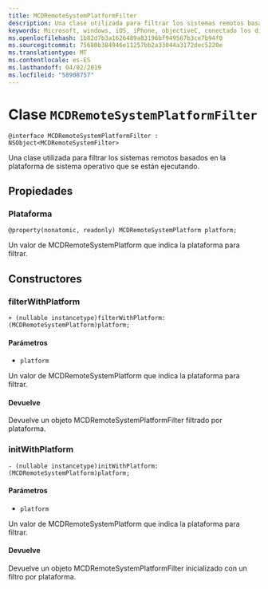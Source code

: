 ```yaml
---
title: MCDRemoteSystemPlatformFilter
description: Una clase utilizada para filtrar los sistemas remotos basados en la plataforma de sistema operativo que se están ejecutando.
keywords: Microsoft, windows, iOS, iPhone, objectiveC, conectado los dispositivos, proyecto Roma
ms.openlocfilehash: 1b82d7b3a1626489a83196bf949567b3ce7b94f0
ms.sourcegitcommit: 75680b384946e11257bb2a33044a3172dec5220e
ms.translationtype: MT
ms.contentlocale: es-ES
ms.lasthandoff: 04/02/2019
ms.locfileid: "58908757"
---
```

# <a name="class-mcdremotesystemplatformfilter"></a>Clase `MCDRemoteSystemPlatformFilter` 

```
@interface MCDRemoteSystemPlatformFilter : NSObject<MCDRemoteSystemFilter> 
```  

Una clase utilizada para filtrar los sistemas remotos basados en la plataforma de sistema operativo que se están ejecutando.

## <a name="properties"></a>Propiedades

### <a name="platform"></a>Plataforma
`@property(nonatomic, readonly) MCDRemoteSystemPlatform platform;`

Un valor de MCDRemoteSystemPlatform que indica la plataforma para filtrar.

## <a name="constructors"></a>Constructores

### <a name="filterwithplatform"></a>filterWithPlatform
`+ (nullable instancetype)filterWithPlatform:(MCDRemoteSystemPlatform)platform;`

#### <a name="parameters"></a>Parámetros 
* `platform` 

Un valor de MCDRemoteSystemPlatform que indica la plataforma para filtrar.

#### <a name="returns"></a>Devuelve
Devuelve un objeto MCDRemoteSystemPlatformFilter filtrado por plataforma.

### <a name="initwithplatform"></a>initWithPlatform
`- (nullable instancetype)initWithPlatform:(MCDRemoteSystemPlatform)platform;`

#### <a name="parameters"></a>Parámetros 
* `platform` 

Un valor de MCDRemoteSystemPlatform que indica la plataforma para filtrar.

#### <a name="returns"></a>Devuelve
Devuelve un objeto MCDRemoteSystemPlatformFilter inicializado con un filtro por plataforma.